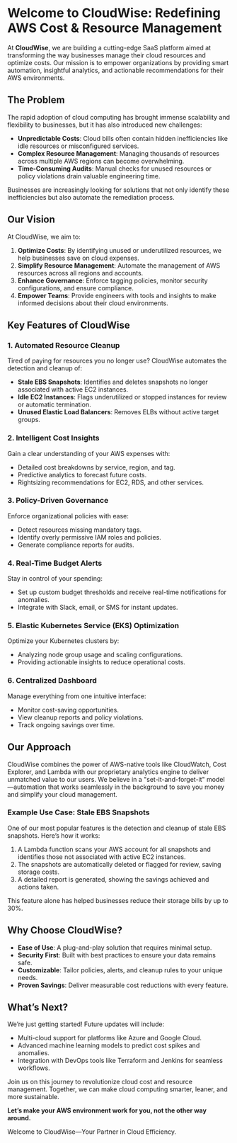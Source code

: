 # Welcome to CloudWise: Redefining AWS Cost & Resource Management

At **CloudWise**, we are building a cutting-edge SaaS platform aimed at transforming the way businesses manage their cloud resources and optimize costs. Our mission is to empower organizations by providing smart automation, insightful analytics, and actionable recommendations for their AWS environments.

## The Problem

The rapid adoption of cloud computing has brought immense scalability and flexibility to businesses, but it has also introduced new challenges:
- **Unpredictable Costs**: Cloud bills often contain hidden inefficiencies like idle resources or misconfigured services.
- **Complex Resource Management**: Managing thousands of resources across multiple AWS regions can become overwhelming.
- **Time-Consuming Audits**: Manual checks for unused resources or policy violations drain valuable engineering time.

Businesses are increasingly looking for solutions that not only identify these inefficiencies but also automate the remediation process.

## Our Vision

At CloudWise, we aim to:
1. **Optimize Costs**: By identifying unused or underutilized resources, we help businesses save on cloud expenses.
2. **Simplify Resource Management**: Automate the management of AWS resources across all regions and accounts.
3. **Enhance Governance**: Enforce tagging policies, monitor security configurations, and ensure compliance.
4. **Empower Teams**: Provide engineers with tools and insights to make informed decisions about their cloud environments.

## Key Features of CloudWise

### 1. **Automated Resource Cleanup**
Tired of paying for resources you no longer use? CloudWise automates the detection and cleanup of:
- **Stale EBS Snapshots**: Identifies and deletes snapshots no longer associated with active EC2 instances.
- **Idle EC2 Instances**: Flags underutilized or stopped instances for review or automatic termination.
- **Unused Elastic Load Balancers**: Removes ELBs without active target groups.

### 2. **Intelligent Cost Insights**
Gain a clear understanding of your AWS expenses with:
- Detailed cost breakdowns by service, region, and tag.
- Predictive analytics to forecast future costs.
- Rightsizing recommendations for EC2, RDS, and other services.

### 3. **Policy-Driven Governance**
Enforce organizational policies with ease:
- Detect resources missing mandatory tags.
- Identify overly permissive IAM roles and policies.
- Generate compliance reports for audits.

### 4. **Real-Time Budget Alerts**
Stay in control of your spending:
- Set up custom budget thresholds and receive real-time notifications for anomalies.
- Integrate with Slack, email, or SMS for instant updates.

### 5. **Elastic Kubernetes Service (EKS) Optimization**
Optimize your Kubernetes clusters by:
- Analyzing node group usage and scaling configurations.
- Providing actionable insights to reduce operational costs.

### 6. **Centralized Dashboard**
Manage everything from one intuitive interface:
- Monitor cost-saving opportunities.
- View cleanup reports and policy violations.
- Track ongoing savings over time.

## Our Approach

CloudWise combines the power of AWS-native tools like CloudWatch, Cost Explorer, and Lambda with our proprietary analytics engine to deliver unmatched value to our users. We believe in a "set-it-and-forget-it" model—automation that works seamlessly in the background to save you money and simplify your cloud management.

### Example Use Case: Stale EBS Snapshots
One of our most popular features is the detection and cleanup of stale EBS snapshots. Here’s how it works:
1. A Lambda function scans your AWS account for all snapshots and identifies those not associated with active EC2 instances.
2. The snapshots are automatically deleted or flagged for review, saving storage costs.
3. A detailed report is generated, showing the savings achieved and actions taken.

This feature alone has helped businesses reduce their storage bills by up to 30%.

## Why Choose CloudWise?

- **Ease of Use**: A plug-and-play solution that requires minimal setup.
- **Security First**: Built with best practices to ensure your data remains safe.
- **Customizable**: Tailor policies, alerts, and cleanup rules to your unique needs.
- **Proven Savings**: Deliver measurable cost reductions with every feature.

## What’s Next?

We’re just getting started! Future updates will include:
- Multi-cloud support for platforms like Azure and Google Cloud.
- Advanced machine learning models to predict cost spikes and anomalies.
- Integration with DevOps tools like Terraform and Jenkins for seamless workflows.

Join us on this journey to revolutionize cloud cost and resource management. Together, we can make cloud computing smarter, leaner, and more sustainable.

**Let’s make your AWS environment work for you, not the other way around.**

Welcome to CloudWise—Your Partner in Cloud Efficiency.

